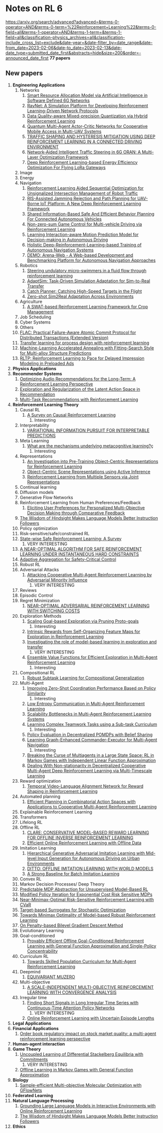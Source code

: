 # Notes on RL 6

https://arxiv.org/search/advanced?advanced=&terms-0-operator=AND&terms-0-term=%22Reinforcement+Learning%22&terms-0-field=all&terms-1-operator=AND&terms-1-term=&terms-1-field=all&classification-physics_archives=all&classification-include_cross_list=exclude&date-year=&date-filter_by=date_range&date-from_date=2023-02-06&date-to_date=2023-02-13&date-date_type=submitted_date_first&abstracts=hide&size=200&order=-announced_date_first
__77 papers__

## New papers

1. __Engineering Applications__
   1. Networks
      1. [Smart Resource Allocation Model via Artificial Intelligence in Software Defined 6G Networks](https://arxiv.org/pdf/2302.04655.pdf)
      2. [RayNet: A Simulation Platform for Developing Reinforcement Learning-Driven Network Protocols](https://arxiv.org/pdf/2302.04519.pdf)
      3. [Data Quality-aware Mixed-precision Quantization via Hybrid Reinforcement Learning](https://arxiv.org/pdf/2302.04453.pdf)
      4. [Quantum Multi-Agent Actor-Critic Networks for Cooperative Mobile Access in Multi-UAV Systems](https://arxiv.org/pdf/2302.04445.pdf)
      5. [TRAFFIC SHAPING AND HYSTERESIS MITIGATION USING DEEP REINFORCEMENT LEARNING IN A CONNECTED DRIVING ENVIRONMENT](https://arxiv.org/pdf/2302.03141.pdf)
      6. [Network-Aided Intelligent Traffic Steering in 6G ORAN: A Multi-Layer Optimization Framework](https://arxiv.org/pdf/2302.02711.pdf)
      7. [Deep Reinforcement Learning-based Energy Efficiency Optimization For Flying LoRa Gateways](https://arxiv.org/pdf/2302.05214.pdf)
   2. Image
   3. Energy
   4. Navigation
      1. [Reinforcement Learning Aided Sequential Optimization for Unsignalized Intersection Management of Robot Traffic](https://arxiv.org/pdf/2302.05082.pdf)
      2. [RIS-Assisted Jamming Rejection and Path Planning for UAV-Borne IoT Platform: A New Deep Reinforcement Learning Framework](https://arxiv.org/pdf/2302.04994.pdf)
      3. [Shared Information-Based Safe And Efficient Behavior Planning For Connected Autonomous Vehicles](https://arxiv.org/pdf/2302.04321.pdf)
      4. [Non-zero-sum Game Control for Multi-vehicle Driving via Reinforcement Learning](https://arxiv.org/pdf/2302.03958.pdf)
      5. [Learning Interaction-aware Motion Prediction Model for Decision-making in Autonomous Driving](https://arxiv.org/pdf/2302.03939.pdf)
      6. [Holistic Deep-Reinforcement-Learning-based Training of Autonomous Navigation Systems](https://arxiv.org/pdf/2302.02921.pdf)
      7. [DEMO: Arena-Web - A Web-based Development and Benchmarking Platform for Autonomous Navigation Approaches](https://arxiv.org/pdf/2302.02898.pdf)
   5. Robotics
      1. [Steering undulatory micro-swimmers in a fluid flow through reinforcement learning](https://arxiv.org/pdf/2302.05081.pdf)
      2. [AdaptSim: Task-Driven Simulation Adaptation for Sim-to-Real Transfer](https://arxiv.org/pdf/2302.04903.pdf)
      3. [Catch Planner: Catching High-Speed Targets in the Flight](https://arxiv.org/pdf/2302.04387.pdf)
      4. [Zero-shot Sim2Real Adaptation Across Environments](https://arxiv.org/pdf/2302.04013.pdf)
   6. Agriculture
      1. [A SWAT-based Reinforcement Learning Framework for Crop Management](https://arxiv.org/pdf/2302.04988.pdf)
   7. Job Scheduling
   8. Cyber Systems
   9.  Others
      1.  [FLAC: Practical Failure-Aware Atomic Commit Protocol for Distributed Transactions (Extended Version)](https://arxiv.org/pdf/2302.04500.pdf)
      2.  [Transfer learning for process design with reinforcement learning](https://arxiv.org/pdf/2302.03375.pdf)
      3.  [Machine-Learning Accelerated Annealing with Fitting-Search Style for Multi-alloy Structure Predictions](https://arxiv.org/pdf/2302.03321.pdf)
      4.  [RLTP: Reinforcement Learning to Pace for Delayed Impression Modeling in Preloaded Ads](https://arxiv.org/pdf/2302.02592.pdf)
2. __Physics Applications__
3. __Recommender Systems__
   1. [Optimizing Audio Recommendations for the Long-Term: A Reinforcement Learning Perspective](https://arxiv.org/pdf/2302.03561.pdf)
   2. [Exploration and Regularization of the Latent Action Space in Recommendation](https://arxiv.org/pdf/2302.03431.pdf)
   3. [Multi-Task Recommendations with Reinforcement Learning](https://arxiv.org/pdf/2302.03328.pdf)
4. __Reinforcement Learning Theory__
   1. Causal RL
      1. [A Survey on Causal Reinforcement Learning](https://arxiv.org/pdf/2302.05209.pdf)
         1. Interesting
   2. Interpretability
      1. [VARIATIONAL INFORMATION PURSUIT FOR INTERPRETABLE PREDICTIONS](https://arxiv.org/pdf/2302.02876.pdf)
   3. Meta Learning
      1. [What are the mechanisms underlying metacognitive learning?](https://arxiv.org/pdf/2302.04840.pdf)ç
         1. Interesting
   4. Representations
      1. [An Investigation into Pre-Training Object-Centric Representations for Reinforcement Learning](https://arxiv.org/pdf/2302.04419.pdf)
      2. [Object-Centric Scene Representations using Active Inference](https://arxiv.org/pdf/2302.03288.pdf)
      3. [Reinforcement Learning from Multiple Sensors via Joint Representations](https://arxiv.org/pdf/2302.05342.pdf)
   5. Continual learning
   6. Diffusion models
   7. Generative Flow Networks
   8. Reinforcement Learning from Human Preferences/Feedback
      1. [Eliciting User Preferences for Personalized Multi-Objective Decision Making through Comparative Feedback](https://arxiv.org/pdf/2302.03805.pdf)
    2.  [The Wisdom of Hindsight Makes Language Models Better Instruction Followers](https://arxiv.org/pdf/2302.05206.pdf)
   9.  Policy optimization
   10. Risk-sensitive/safe/constrained RL
      1.  [State-wise Safe Reinforcement Learning: A Survey](https://arxiv.org/pdf/2302.03122.pdf)
          1.  VERY INTERESTING
      2. [A NEAR-OPTIMAL ALGORITHM FOR SAFE REINFORCEMENT LEARNING UNDER INSTANTANEOUS HARD CONSTRAINTS](https://arxiv.org/pdf/2302.04375.pdf)
      3. [Adaptive Aggregation for Safety-Critical Control](https://arxiv.org/pdf/2302.03586.pdf)
   11. Robust RL
   12. Adversarial Attacks
       1.  [Attacking Cooperative Multi-Agent Reinforcement Learning by Adversarial Minority Influence](https://arxiv.org/pdf/2302.03322.pdf)
           1.  VERY INTERESTING
   13. Reviews
   14. Episodic Control
   15. Regret Minimization
       1.  [NEAR-OPTIMAL ADVERSARIAL REINFORCEMENT LEARNING WITH SWITCHING COSTS](https://arxiv.org/pdf/2302.04374.pdf)
   16. Exploration Methods
       1.  [Scaling Goal-based Exploration via Pruning Proto-goals](https://arxiv.org/pdf/2302.04693.pdf)
           1.  Interesting
       2.  [Intrinsic Rewards from Self-Organizing Feature Maps for Exploration in Reinforcement Learning](https://arxiv.org/pdf/2302.04125.pdf)
       3.  [Investigating the role of model-based learning in exploration and transfer](https://arxiv.org/pdf/2302.04009.pdf)
           1.  VERY INTERESTING
       4.  [Ensemble Value Functions for Efficient Exploration in Multi-Agent Reinforcement Learning](https://arxiv.org/pdf/2302.03439.pdf)
           1.  Interesting
   17. Compositional RL
       1.  [Robust Subtask Learning for Compositional Generalization](https://arxiv.org/pdf/2302.02984.pdf)
   18. Multi-Agent
       1.  [Improving Zero-Shot Coordination Performance Based on Policy Similarity](https://arxiv.org/pdf/2302.05063.pdf)
           1.  Interesting
       2.  [Low Entropy Communication in Multi-Agent Reinforcement Learning](https://arxiv.org/pdf/2302.05055.pdf)
       3.  [Scalability Bottlenecks in Multi-Agent Reinforcement Learning Systems](https://arxiv.org/pdf/2302.05007.pdf)
       4.  [Learning Complex Teamwork Tasks using a Sub-task Curriculum](https://arxiv.org/pdf/2302.04944.pdf)
           1.  Interesting
       5.  [Policy Evaluation in Decentralized POMDPs with Belief Sharing](https://arxiv.org/pdf/2302.04151.pdf)
       6.  [Learning Graph-Enhanced Commander-Executor for Multi-Agent Navigation](https://arxiv.org/pdf/2302.04094.pdf)
           1.  Interesting
       7.  [Breaking the Curse of Multiagents in a Large State Space: RL in Markov Games with Independent Linear Function Approximation](https://arxiv.org/pdf/2302.03673.pdf)
       8.  [Dealing With Non-stationarity in Decentralized Cooperative Multi-Agent Deep Reinforcement Learning via Multi-Timescale Learning](https://arxiv.org/pdf/2302.02792.pdf)
   19. Reward optimization
       1.  [Temporal Video-Language Alignment Network for Reward Shaping in Reinforcement Learning](https://arxiv.org/pdf/2302.03954.pdf)
   20. Automated planning
       1.  [Efficient Planning in Combinatorial Action Spaces with Applications to Cooperative Multi-Agent Reinforcement Learning](https://arxiv.org/pdf/2302.04376.pdf)
   21. Explainable Reinforcement Learning
   22. Transformers
   23. Lifelong RL
   24. Offline RL
       1.  [CLARE: CONSERVATIVE MODEL-BASED REWARD LEARNING FOR OFFLINE INVERSE REINFORCEMENT LEARNING](https://arxiv.org/pdf/2302.04782.pdf)
       2.  [Efficient Online Reinforcement Learning with Offline Data](https://arxiv.org/pdf/2302.02948.pdf)
   25. Imitation Learning
       1.  [Hierarchical Generative Adversarial Imitation Learning with Mid-level Input Generation for Autonomous Driving on Urban Environments](https://arxiv.org/pdf/2302.04823.pdf)
       2.  [DITTO: OFFLINE IMITATION LEARNING WITH WORLD MODELS](https://arxiv.org/pdf/2302.03086.pdf)
       3.  [A Strong Baseline for Batch Imitation Learning](https://arxiv.org/pdf/2302.02788.pdf)
   26. Convex RL
   27. Markov Decision Processes/ Deep Theory
      1. [Predictable MDP Abstraction for Unsupervised Model-Based RL](https://arxiv.org/pdf/2302.03921.pdf)
      2. [Modified Policy Iteration for Exponential Cost Risk Sensitive MDPs](https://arxiv.org/pdf/2302.03811.pdf)
      3. [Near-Minimax-Optimal Risk-Sensitive Reinforcement Learning with CVaR](https://arxiv.org/pdf/2302.03201.pdf)
      4. [Target-based Surrogates for Stochastic Optimization](https://arxiv.org/pdf/2302.02607.pdf)
      5. [Towards Minimax Optimality of Model-based Robust Reinforcement Learning](https://arxiv.org/pdf/2302.05372.pdf)
      6. [On Penalty-based Bilevel Gradient Descent Method](https://arxiv.org/pdf/2302.05185.pdf)
   28. Evolutionary Learning
   29. Goal-conditioned
       1.  [Provably Efficient Offline Goal-Conditioned Reinforcement Learning with General Function Approximation and Single-Policy Concentrability](https://arxiv.org/pdf/2302.03770.pdf)
   30. Curriculum RL
       1.  [Towards Skilled Population Curriculum for Multi-Agent Reinforcement Learning](https://arxiv.org/pdf/2302.03429.pdf)
   31. Deepmind
       1.  [EQUIVARIANT MUZERO](https://arxiv.org/pdf/2302.04798.pdf)
   32. Multi-objective
       1. [A SCALE-INDEPENDENT MULTI-OBJECTIVE REINFORCEMENT LEARNING WITH CONVERGENCE ANALYSIS](https://arxiv.org/pdf/2302.04179.pdf)  
   33. Irregular time
       1.  [Finding Short Signals in Long Irregular Time Series with Continuous-Time Attention Policy Networks](https://arxiv.org/pdf/2302.04052.pdf)
           1.  VERY INTERESTING
       2.  [Online Reinforcement Learning with Uncertain Episode Lengths](https://arxiv.org/pdf/2302.03608.pdf)
5. __Legal Applications__
6. __Financial Applications__
   1. [Order book regulatory impact on stock market quality: a multi-agent reinforcement learning perspective](https://arxiv.org/pdf/2302.04184.pdf)
7.  __Human-agent interaction__
8.  __Game Theory__
    1.  [Uncoupled Learning of Differential Stackelberg Equilibria with Commitments](https://arxiv.org/pdf/2302.03438.pdf)
        1.  VERY INTERESTING
    2.  [Offline Learning in Markov Games with General Function Approximation](https://arxiv.org/pdf/2302.02571.pdf)
9.  __Biology__
    1.  [Sample-efficient Multi-objective Molecular Optimization with GFlowNets](https://arxiv.org/pdf/2302.04040.pdf)
10. __Federated Learning__
11. __Natural Language Processing__
    1.  [Grounding Large Language Models in Interactive Environments with Online Reinforcement Learning](https://arxiv.org/pdf/2302.02662.pdf)
    2.  [The Wisdom of Hindsight Makes Language Models Better Instruction Followers](https://arxiv.org/pdf/2302.05206.pdf)
12. __Ethics__